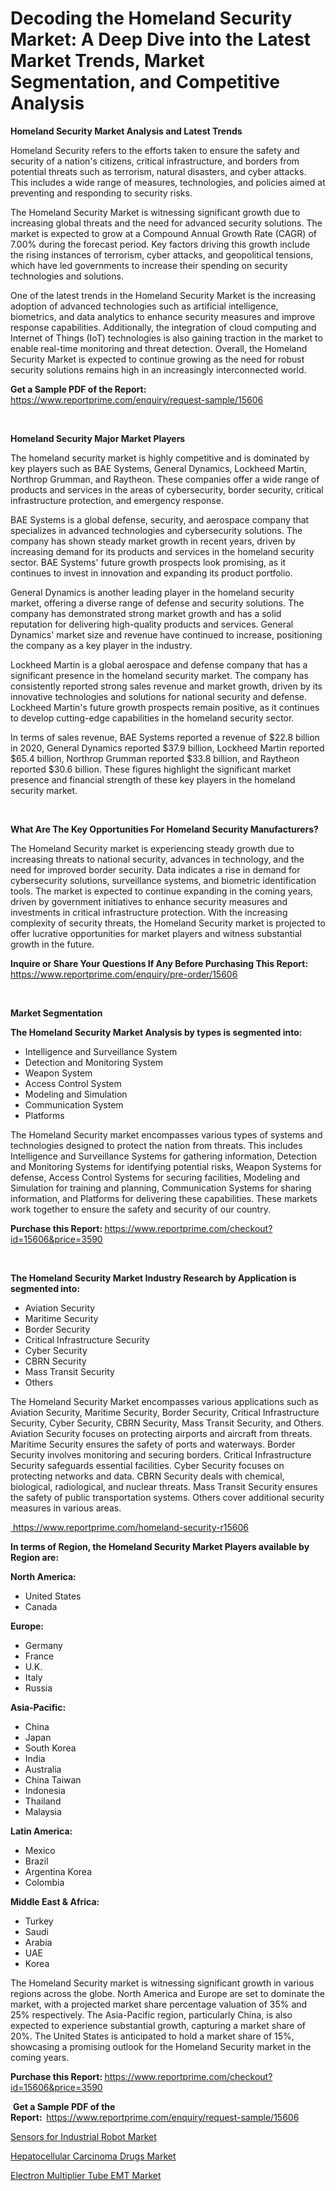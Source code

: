 <p><h1>Decoding the Homeland Security Market: A Deep Dive into the Latest Market Trends, Market Segmentation, and Competitive Analysis</h1></p><p><strong>Homeland Security Market Analysis and Latest Trends</strong></p>
<p><p>Homeland Security refers to the efforts taken to ensure the safety and security of a nation's citizens, critical infrastructure, and borders from potential threats such as terrorism, natural disasters, and cyber attacks. This includes a wide range of measures, technologies, and policies aimed at preventing and responding to security risks.</p><p>The Homeland Security Market is witnessing significant growth due to increasing global threats and the need for advanced security solutions. The market is expected to grow at a Compound Annual Growth Rate (CAGR) of 7.00% during the forecast period. Key factors driving this growth include the rising instances of terrorism, cyber attacks, and geopolitical tensions, which have led governments to increase their spending on security technologies and solutions.</p><p>One of the latest trends in the Homeland Security Market is the increasing adoption of advanced technologies such as artificial intelligence, biometrics, and data analytics to enhance security measures and improve response capabilities. Additionally, the integration of cloud computing and Internet of Things (IoT) technologies is also gaining traction in the market to enable real-time monitoring and threat detection. Overall, the Homeland Security Market is expected to continue growing as the need for robust security solutions remains high in an increasingly interconnected world.</p></p>
<p><strong>Get a Sample PDF of the Report:&nbsp;</strong> <a href="https://www.reportprime.com/enquiry/request-sample/15606">https://www.reportprime.com/enquiry/request-sample/15606</a></p>
<p>&nbsp;</p>
<p><strong>Homeland Security Major Market Players</strong></p>
<p><p>The homeland security market is highly competitive and is dominated by key players such as BAE Systems, General Dynamics, Lockheed Martin, Northrop Grumman, and Raytheon. These companies offer a wide range of products and services in the areas of cybersecurity, border security, critical infrastructure protection, and emergency response.</p><p>BAE Systems is a global defense, security, and aerospace company that specializes in advanced technologies and cybersecurity solutions. The company has shown steady market growth in recent years, driven by increasing demand for its products and services in the homeland security sector. BAE Systems' future growth prospects look promising, as it continues to invest in innovation and expanding its product portfolio.</p><p>General Dynamics is another leading player in the homeland security market, offering a diverse range of defense and security solutions. The company has demonstrated strong market growth and has a solid reputation for delivering high-quality products and services. General Dynamics' market size and revenue have continued to increase, positioning the company as a key player in the industry.</p><p>Lockheed Martin is a global aerospace and defense company that has a significant presence in the homeland security market. The company has consistently reported strong sales revenue and market growth, driven by its innovative technologies and solutions for national security and defense. Lockheed Martin's future growth prospects remain positive, as it continues to develop cutting-edge capabilities in the homeland security sector.</p><p>In terms of sales revenue, BAE Systems reported a revenue of $22.8 billion in 2020, General Dynamics reported $37.9 billion, Lockheed Martin reported $65.4 billion, Northrop Grumman reported $33.8 billion, and Raytheon reported $30.6 billion. These figures highlight the significant market presence and financial strength of these key players in the homeland security market.</p></p>
<p>&nbsp;</p>
<p><strong>What Are The Key Opportunities For Homeland Security Manufacturers?</strong></p>
<p><p>The Homeland Security market is experiencing steady growth due to increasing threats to national security, advances in technology, and the need for improved border security. Data indicates a rise in demand for cybersecurity solutions, surveillance systems, and biometric identification tools. The market is expected to continue expanding in the coming years, driven by government initiatives to enhance security measures and investments in critical infrastructure protection. With the increasing complexity of security threats, the Homeland Security market is projected to offer lucrative opportunities for market players and witness substantial growth in the future.</p></p>
<p><strong>Inquire or Share Your Questions If Any Before Purchasing This Report:</strong> <a href="https://www.reportprime.com/enquiry/pre-order/15606">https://www.reportprime.com/enquiry/pre-order/15606</a></p>
<p>&nbsp;</p>
<p><strong>Market Segmentation</strong></p>
<p><strong>The Homeland Security Market Analysis by types is segmented into:</strong></p>
<p><ul><li>Intelligence and Surveillance System</li><li>Detection and Monitoring System</li><li>Weapon System</li><li>Access Control System</li><li>Modeling and Simulation</li><li>Communication System</li><li>Platforms</li></ul></p>
<p><p>The Homeland Security market encompasses various types of systems and technologies designed to protect the nation from threats. This includes Intelligence and Surveillance Systems for gathering information, Detection and Monitoring Systems for identifying potential risks, Weapon Systems for defense, Access Control Systems for securing facilities, Modeling and Simulation for training and planning, Communication Systems for sharing information, and Platforms for delivering these capabilities. These markets work together to ensure the safety and security of our country.</p></p>
<p><strong>Purchase this Report:&nbsp;</strong><a href="https://www.reportprime.com/checkout?id=15606&price=3590">https://www.reportprime.com/checkout?id=15606&price=3590</a></p>
<p>&nbsp;</p>
<p><strong>The Homeland Security Market Industry Research by Application is segmented into:</strong></p>
<p><ul><li>Aviation Security</li><li>Maritime Security</li><li>Border Security</li><li>Critical Infrastructure Security</li><li>Cyber Security</li><li>CBRN Security</li><li>Mass Transit Security</li><li>Others</li></ul></p>
<p><p>The Homeland Security Market encompasses various applications such as Aviation Security, Maritime Security, Border Security, Critical Infrastructure Security, Cyber Security, CBRN Security, Mass Transit Security, and Others. Aviation Security focuses on protecting airports and aircraft from threats. Maritime Security ensures the safety of ports and waterways. Border Security involves monitoring and securing borders. Critical Infrastructure Security safeguards essential facilities. Cyber Security focuses on protecting networks and data. CBRN Security deals with chemical, biological, radiological, and nuclear threats. Mass Transit Security ensures the safety of public transportation systems. Others cover additional security measures in various areas.</p></p>
<p><a href="https://www.reportprime.com/homeland-security-r15606">&nbsp;https://www.reportprime.com/homeland-security-r15606</a></p>
<p><strong>In terms of Region, the Homeland Security Market Players available by Region are:</strong></p>
<p>
    <p> <strong> North America: </strong>
        <ul>
            <li>United States</li>
            <li>Canada</li>
        </ul>
        </p> 
    <p> <strong> Europe: </strong>
        <ul>
            <li>Germany</li>
            <li>France</li>
            <li>U.K.</li>
            <li>Italy</li>
            <li>Russia</li>
        </ul>
        </p> 
    <p> <strong> Asia-Pacific: </strong>
        <ul>
            <li>China</li>
            <li>Japan</li>
            <li>South Korea</li>
            <li>India</li>
            <li>Australia</li>
            <li>China Taiwan</li>
            <li>Indonesia</li>
            <li>Thailand</li>
            <li>Malaysia</li>
        </ul>
        </p> 
    <p> <strong> Latin America: </strong>
        <ul>
            <li>Mexico</li>
            <li>Brazil</li>
            <li>Argentina Korea</li>
            <li>Colombia</li>
        </ul>
        </p> 
    <p> <strong> Middle East & Africa: </strong>
        <ul>
            <li>Turkey</li>
            <li>Saudi</li>
            <li>Arabia</li>
            <li>UAE</li>
            <li>Korea</li>
        </ul>
    </p>
    </p>
<p><p>The Homeland Security market is witnessing significant growth in various regions across the globe. North America and Europe are set to dominate the market, with a projected market share percentage valuation of 35% and 25% respectively. The Asia-Pacific region, particularly China, is also expected to experience substantial growth, capturing a market share of 20%. The United States is anticipated to hold a market share of 15%, showcasing a promising outlook for the Homeland Security market in the coming years.</p></p>
<p><strong>Purchase this Report: </strong><a href="https://www.reportprime.com/checkout?id=15606&price=3590">https://www.reportprime.com/checkout?id=15606&price=3590</a></p>
<p>&nbsp;<strong>Get a Sample PDF of the Report:&nbsp;&nbsp;</strong><a href="https://www.reportprime.com/enquiry/request-sample/15606">https://www.reportprime.com/enquiry/request-sample/15606</a></p>
<p><strong></strong></p>
<p><p><a href="https://spotless-saver-8fd.notion.site/Sensors-for-Industrial-Robot-Market-The-Key-To-Successful-Business-Strategy-Forecast-Till-2031-91a41e293b1b4ee6b2b81a21b87daf79">Sensors for Industrial Robot Market</a></p><p><a href="https://github.com/RoccoManning/Market-Research-Report-List-4/blob/main/hepatocellular-carcinoma-drugs-market.md">Hepatocellular Carcinoma Drugs Market</a></p><p><a href="https://gentle-editor-9db.notion.site/Electron-Multiplier-Tube-EMT-Market-Trends-Forecast-and-Competitive-Analysis-to-2031-e2d7ffffdbb54e85972457adf01cea07">Electron Multiplier Tube EMT Market</a></p></p>